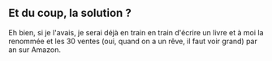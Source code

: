  

 ## Et du coup, la solution ?

 Eh bien, si je l'avais, je serai déjà en train en train d'écrire un livre et à moi la renommée et les 30 ventes (oui, quand on a un rêve, il faut voir grand) par an sur Amazon.

 